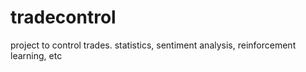 # tradecontrol
project to control trades. statistics, sentiment analysis, reinforcement learning, etc
